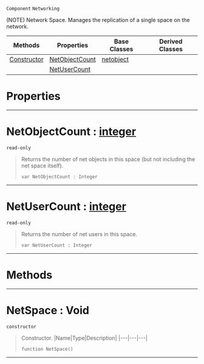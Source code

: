  `Component` `Networking`



(NOTE) Network Space. Manages the replication of a single space on the network.

|Methods|Properties|Base Classes|Derived Classes|
|---|---|---|---|
|[ Constructor](https://github.com/ZilchEngine/ZilchDocs/blob/master/code_reference/class_reference/netspace.markdown#netspace-void)|[ NetObjectCount](https://github.com/ZilchEngine/ZilchDocs/blob/master/code_reference/class_reference/netspace.markdown#netobjectcount-zero-engi)|[netobject](https://github.com/ZilchEngine/ZilchDocs/blob/master/code_reference/class_reference/netobject.markdown)| |
| |[ NetUserCount](https://github.com/ZilchEngine/ZilchDocs/blob/master/code_reference/class_reference/netspace.markdown#netusercount-zero-engine)| | |


 #  Properties


---  
 #  NetObjectCount : [integer](https://github.com/ZilchEngine/ZilchDocs/blob/master/code_reference/nada_base_types/integer.markdown)

 `read-only`

> Returns the number of net objects in this space (but not including the net space itself).
> ``` lang=cpp, name=Nada
> var NetObjectCount : Integer


---  
 #  NetUserCount : [integer](https://github.com/ZilchEngine/ZilchDocs/blob/master/code_reference/nada_base_types/integer.markdown)

 `read-only`

> Returns the number of net users in this space.
> ``` lang=cpp, name=Nada
> var NetUserCount : Integer


---  
 #  Methods


---  
 #  NetSpace : Void

 `constructor`

> Constructor.
> |Name|Type|Description|
> |---|---|---|
> ``` lang=cpp, name=Nada
> function NetSpace()
> ``` 


---  
 

 